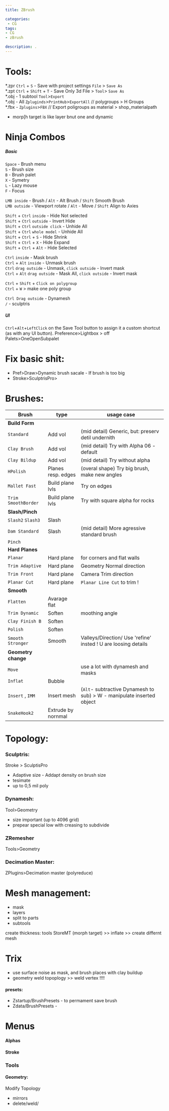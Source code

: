 ```yaml
---
title: ZBrush

categories:
 - CG
tags:
- CG
- zBrush

description: .
---
```




# Tools:
*.zpr `Ctrl` + `S` - Save with project settings `File` > `Save As`  
*.zpt `Ctrl` + `Shift` + `T` - Save Only 3d File > `Tool`> `Save As`    
*.obj - 1 subtool  `Tool`>`Export`   
*.obj - All `Zpluginds`>`PrintHub`>`ExportAll`   // polygroups > H Groups  
*.fbx - `Zplugins`>`FBX`  // Export poligroups as material > shop_materialpath  


- morp[h target is like layer bnut one and dynamic  
# Ninja Combos

##### Basic
`Space` - Brush menu   
`S` - Brush size    
`B` - Brush palet  
`X` - Symetry     
`L` - Lazy mouse  
`F` - Focus

`LMB inside` - Brush / `Alt` - Alt Brush / `Shift` Smooth Brush        
`LMB outside` - Viewport rotate / `Alt` - Move  / `Shift` Align to Axies    

`Shift` + `Ctrl` `inside` - Hide Not selected   
`Shift` + `Ctrl` `outside` - Invert Hide  
`Shift` + `Ctrl` `outside click` - Unhide All  
`Shift` + `Ctrl` `whole model` - Unhide All   
`Shift` + `Ctrl` + `S` - Hide Shrink    
`Shift` + `Ctrl` + `X` - Hide Expand   
`Shift` + `Ctrl` + `Alt` - Hide Selected    

`Ctrl` `inside` - Mask brush  
`Ctrl` + `Alt` `inside` - Unmask brush     
`Ctrl` `drag outside` - Unmask, `click outside` - Invert mask  
`Ctrl` + `Alt` `drag outside` - Mask All, `click outside` - Invert mask   



`Ctrl` +  `Shift` + `Click on polygroup`  
`Ctrl` + `W` > make one poly group    




`Ctrl Drag outside` - Dynamesh   
`/` - sculptris  


##### UI
`Ctrl`+`Alt`+`LeftClick` on the Save Tool button to assign it a custom shortcut (as with any UI button).
Preference>Lightbox > off  
Palets>OneOpenSubpalet  

# Fix basic shit:

- Pref>Draw>Dynamic brush sacale - If brush is too big  
- Stroke>SculptrisPro>  
# Brushes:



Brush | type | usage case |
--- | --- | --- |
 | **Build Form**| |
`Standard`|  Add vol |  (mid detail) Generic, but: preserv detil undernith
`Clay Brush`| Add vol |  (mid detail) Try with Alpha 06 - default
`Clay Bildup`| Add vol  |  (mid detail) Try without alpha
`HPolish`| Planes resp. edges | (overal shape) Try big brush, make new angles
`Mallet Fast`| Build plane lvls | Try on edges
`Trim SmoothBorder`| Build plane lvls | Try with square alpha for rocks
 | **Slash/Pinch** | |
`Slash2` `Slash3` | Slash |    
`Dam Standard` | Slash | (mid detail)  More agressive standard brush   
`Pinch`|  
 | **Hard Planes** | |
`Planar`| Hard plane | for corners and flat walls     
`Trim Adaptive`| Hard plane | Geometry Normal direction   
`Trim Front`| Hard plane | Camera Trim direction
`Planar Cut`| Hard plane |  `Planar Line Cut` to trim !
| **Smooth** | |
`Flatten`| Avarage flat |
`Trim Dynamic`| Soften | moothing angle    
`Clay Finish B`| Soften |
`Polish` | Soften |   
`Smooth Stronger`| Smooth | Valleys/Direction/  Use 'refine' insted ! U are loosing details   
| **Geometry change** | |
`Move` | | use a lot with dynamesh and masks |  
`Inflat`|Bubble    
`Insert` , `IMM`| Insert mesh | (`Alt`- subtractive Dynamesh to sub) > W - manipulate inserted object   
`SnakeHook2` | Extrude by nornmal |



# Topology:  
### Sculptris:     
Stroke > SculptisPro
- Adaptive size - Addapt density on brush size  
- tesimate  
- up to 0,5 mil poly  
### Dynamesh:   
Tool>Geometry
- size important (up to 4096 grid)  
- prepear special low with creasing to subdivide
### ZRemesher
Tools>Geometry  
### Decimation Master:  
ZPlugins>Decimation master (polyreduce)

# Mesh management:

- mask   
- layers   
- split to parts  
- subtools  


create thickness: tools StoreMT (morph target) >> inflate >> create differnt mesh  



# Trix
- use surface noise as mask, and brush places with clay buildup    
- geometry weld topoplogy >> weld vertex !!!!

#### presets:

- Zstartup/BrushPresets - to permament save brush   
- Zdata/BrushPresets -


# Menus

#### Alphas
#### Stroke
### Tools
#### Geometry:
Modify Topology   
- mirrors
- delete/weld/

